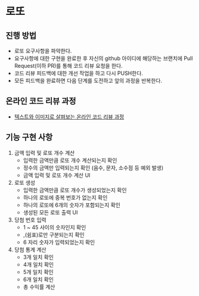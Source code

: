 # 로또
## 진행 방법
* 로또 요구사항을 파악한다.
* 요구사항에 대한 구현을 완료한 후 자신의 github 아이디에 해당하는 브랜치에 Pull Request(이하 PR)를 통해 코드 리뷰 요청을 한다.
* 코드 리뷰 피드백에 대한 개선 작업을 하고 다시 PUSH한다.
* 모든 피드백을 완료하면 다음 단계를 도전하고 앞의 과정을 반복한다.

## 온라인 코드 리뷰 과정
* [텍스트와 이미지로 살펴보는 온라인 코드 리뷰 과정](https://github.com/next-step/nextstep-docs/tree/master/codereview)

## 기능 구현 사항
1. 금액 입력 및 로또 개수 계산
    - 입력한 금액만큼 로또 개수 계산되는지 확인
    - 정수의 금액만 입력되는지 확인 (음수, 문자, 소수점 등 예외 발생)
    -  금액 입력 및 로또 개수 계산 UI
2. 로또 생성
    - 입력한 금액만큼 로또 개수가 생성되었는지 확인
    - 하나의 로또에 중복 번호가 없는지 확인
    - 하나의 로또에 6개의 숫자가 포함되는지 확인
    - 생성된 모든 로또 출력 UI
3. 당첨 번호 입력
    - 1 ~ 45 사이의 숫자인지 확인
    - ,(쉼표)로만 구분되는지 확인
    - 6 자리 숫자가 입력되었는지 확인
4. 당첨 통계 계산
    - 3개 일치 확인
    - 4개 일치 확인
    - 5개 일치 확인
    - 6개 일치 확인
    - 총 수익률 계산
